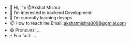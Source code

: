 - 👋 Hi, I’m @Akshat Mishra
- 👀 I’m interested in backend Development 
- 🌱 I’m currently learning devops
- 📫 How to reach me Email :akshatmishra0098@gmial.com
- 😄 Pronouns: ...
- ⚡ Fun fact: ...

<!---
eekansh/eekansh is a ✨ special ✨ repository because its `README.md` (this file) appears on your GitHub profile.
You can click the Preview link to take a look at your changes.
--->
